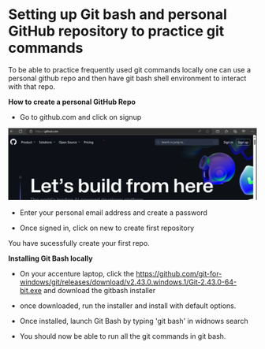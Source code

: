 # Setting up Git bash and personal GitHub repository to practice git commands

 To be able to practice frequently used git commands locally one can use a personal github repo and then have git bash shell environment to interact with that repo.

 **How to create a personal GitHub Repo**

* Go to github.com and click on signup

![image info](./docs/images/github_1.png)

* Enter your personal email address and create a password

* Once signed in, click on new to create first repository

You have sucessfully create your first repo.

**Installing Git Bash locally**

* On your accenture laptop, click the https://github.com/git-for-windows/git/releases/download/v2.43.0.windows.1/Git-2.43.0-64-bit.exe and download the gitbash installer

* once downloaded, run the installer and install with default options.

* Once installed, launch Git Bash by typing 'git bash' in widnows search 

* You should now be able to run all the git commands in git bash.







